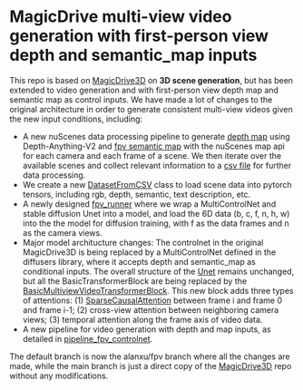 # MagicDrive multi-view video generation with first-person view depth and semantic_map inputs

This repo is based on [MagicDrive3D](https://github.com/flymin/MagicDrive3D) on **3D scene generation**, but has been extended to video generation and with first-person view depth map and semantic map as control inputs. We have made a lot of changes to the original architecture in order to generate consistent multi-view videos given the new input conditions, including:
- A new nuScenes data processing pipeline to generate [depth map](tools/fpv_nuscenes/process_depth.py) using Depth-Anything-V2 and [fpv semantic map](tools/fpv_nuscenes/process_semantic_map.py) with the nuScenes map api for each camera and each frame of a scene. We then iterate over the available scenes and collect relevant information to a [csv file](tools/fpv_nuscenes/process_frames.py) for further data processing. 
- We create a new [DatasetFromCSV](magicdrive/dataset/fpv_nuscenes_dataset.py) class to load scene data into pytorch tensors, including rgb, depth, semantic, text description, etc. 
- A newly designed [fpv_runner](magicdrive/runner/fpv_runner.py) where we wrap a MultiControlNet and stable diffusion Unet into a model, and load the 6D data (b, c, f, n, h, w) into the the model for diffusion training, with f as the data frames and n as the camera views.
- Major model architucture changes: The controlnet in the original MagicDrive3D is being replaced by a MultiControlNet defined in the diffusers library, where it accepts depth and semantic_map as conditional inputs. The overall structure of the [Unet](magicdrive/networks/unet_2d_condition_fpv.py) remains unchanged, but all the BasicTransformerBlock are being replaced by the [BasicMultiviewVideoTransformerBlock](magicdrive/networks/blocks_video.py#L36). This new block adds three types of attentions: (1) [SparseCausalAttention](magicdrive/networks/blocks_video.py#L378) between frame i and frame 0 and frame i-1; (2) cross-view attention between neighboring camera views; (3) temporal attention along the frame axis of video data. 
- A new pipeline for video generation with depth and map inputs, as detailed in [pipeline_fpv_controlnet](magicdrive/pipeline/pipeline_fpv_controlnet.py).

The default branch is now the alanxu/fpv branch where all the changes are made, while the main branch is just a direct copy of the [MagicDrive3D](https://github.com/flymin/MagicDrive3D) repo without any modifications. 